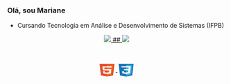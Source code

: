 ### Olá, sou Mariane 

- Cursando Tecnologia em Análise e Desenvolvimento de Sistemas (IFPB)

<div align="center">
  <a href="https://github.com/marianemoreira777">
  <img height="170em" src="https://github-readme-stats.vercel.app/api?username=marianemoreira777&show_icons=true&theme=nightowl&include_all_commits=true&count_private=true"/>
    ##
  <img height="169em" src="https://pa1.narvii.com/6704/00a46e522edef6f8e98d2c4e1d5e60277a886542_hq.gif"/>
</div>
  
##
  
  <div style="display: inline_block" align="center"><br>
  <img align="center" alt="HTML" height="30" width="40" src="https://raw.githubusercontent.com/devicons/devicon/master/icons/html5/html5-original.svg">
  <img align="center" alt="CSS" height="30" width="40" src="https://raw.githubusercontent.com/devicons/devicon/master/icons/css3/css3-original.svg">
</div>
  
##


